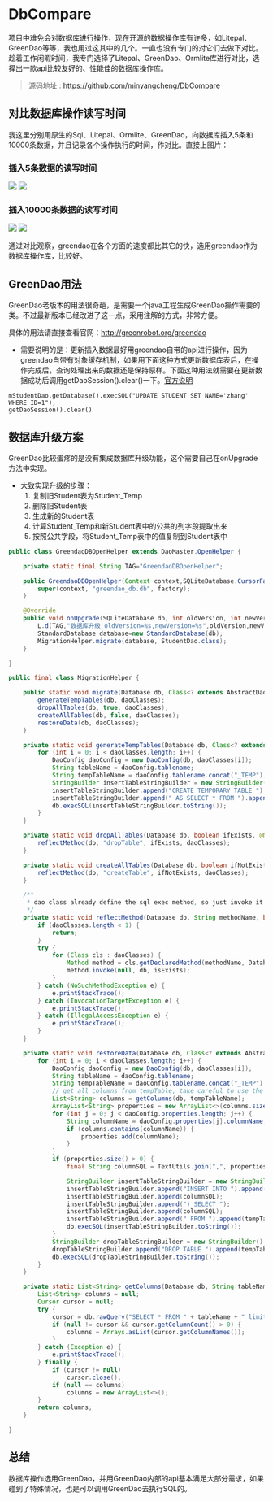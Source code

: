 # DbCompare

项目中难免会对数据库进行操作，现在开源的数据操作库有许多，如Litepal、GreenDao等等，我也用过这其中的几个。一直也没有专门的对它们去做下对比。趁着工作闲暇时间，我专门选择了Litepal、GreenDao、Ormlite库进行对比，选择出一款api比较友好的、性能佳的数据库操作库。

>源码地址 : <https://github.com/minyangcheng/DbCompare>

<!-- more -->

## 对比数据库操作读写时间

我这里分别用原生的Sql、Litepal、Ormlite、GreenDao，向数据库插入5条和10000条数据，并且记录各个操作执行的时间，作对比。直接上图片：

### 插入5条数据的读写时间

![](./image/db_compare_5_1.png)
![](./image/db_compare_5_2.png)

### 插入10000条数据的读写时间

![](./image/db_compare_10000_1.png)
![](./image/db_compare_10000_2.png)

通过对比观察，greendao在各个方面的速度都比其它的快，选用greendao作为数据库操作库，比较好。

## GreenDao用法

GreenDao老版本的用法很奇葩，是需要一个java工程生成GreenDao操作需要的类。不过最新版本已经改进了这一点，采用注解的方式，非常方便。

具体的用法请直接查看官网：<http://greenrobot.org/greendao>

* 需要说明的是：更新插入数据最好用greendao自带的api进行操作，因为greendao自带有对象缓存机制，如果用下面这种方式更新数据库表后，在操作完成后，查询处理出来的数据还是保持原样。下面这种用法就需要在更新数据成功后调用getDaoSession().clear()一下。[官方说明](http://greenrobot.org/greendao/documentation/sessions/)

```
mStudentDao.getDatabase().execSQL("UPDATE STUDENT SET NAME='zhang' WHERE ID=1");
getDaoSession().clear()
```

## 数据库升级方案

GreenDao比较蛋疼的是没有集成数据库升级功能，这个需要自己在onUpgrade方法中实现。
* 大致实现升级的步骤：
    1. 复制旧Student表为Student_Temp
    2. 删除旧Student表
    3. 生成新的Student表
    4. 计算Student_Temp和新Student表中的公共的列字段提取出来
    5. 按照公共字段，将Student_Temp表中的值复制到Student表中

```java
public class GreendaoDBOpenHelper extends DaoMaster.OpenHelper {

    private static final String TAG="GreendaoDBOpenHelper";

    public GreendaoDBOpenHelper(Context context,SQLiteDatabase.CursorFactory factory) {
        super(context, "greendao_db.db", factory);
    }

    @Override
    public void onUpgrade(SQLiteDatabase db, int oldVersion, int newVersion) {
        L.d(TAG,"数据库升级 oldVersion=%s,newVersion=%s",oldVersion,newVersion);
        StandardDatabase database=new StandardDatabase(db);
        MigrationHelper.migrate(database, StudentDao.class);
    }

}
```

```java
public final class MigrationHelper {

    public static void migrate(Database db, Class<? extends AbstractDao<?, ?>>... daoClasses) {
        generateTempTables(db, daoClasses);
        dropAllTables(db, true, daoClasses);
        createAllTables(db, false, daoClasses);
        restoreData(db, daoClasses);
    }

    private static void generateTempTables(Database db, Class<? extends AbstractDao<?, ?>>... daoClasses) {
        for (int i = 0; i < daoClasses.length; i++) {
            DaoConfig daoConfig = new DaoConfig(db, daoClasses[i]);
            String tableName = daoConfig.tablename;
            String tempTableName = daoConfig.tablename.concat("_TEMP");
            StringBuilder insertTableStringBuilder = new StringBuilder();
            insertTableStringBuilder.append("CREATE TEMPORARY TABLE ").append(tempTableName);
            insertTableStringBuilder.append(" AS SELECT * FROM ").append(tableName).append(";");
            db.execSQL(insertTableStringBuilder.toString());
        }
    }

    private static void dropAllTables(Database db, boolean ifExists, @NonNull Class<? extends AbstractDao<?, ?>>... daoClasses) {
        reflectMethod(db, "dropTable", ifExists, daoClasses);
    }

    private static void createAllTables(Database db, boolean ifNotExists, @NonNull Class<? extends AbstractDao<?, ?>>... daoClasses) {
        reflectMethod(db, "createTable", ifNotExists, daoClasses);
    }

    /**
     * dao class already define the sql exec method, so just invoke it
     */
    private static void reflectMethod(Database db, String methodName, boolean isExists, @NonNull Class<? extends AbstractDao<?, ?>>... daoClasses) {
        if (daoClasses.length < 1) {
            return;
        }
        try {
            for (Class cls : daoClasses) {
                Method method = cls.getDeclaredMethod(methodName, Database.class, boolean.class);
                method.invoke(null, db, isExists);
            }
        } catch (NoSuchMethodException e) {
            e.printStackTrace();
        } catch (InvocationTargetException e) {
            e.printStackTrace();
        } catch (IllegalAccessException e) {
            e.printStackTrace();
        }
    }

    private static void restoreData(Database db, Class<? extends AbstractDao<?, ?>>... daoClasses) {
        for (int i = 0; i < daoClasses.length; i++) {
            DaoConfig daoConfig = new DaoConfig(db, daoClasses[i]);
            String tableName = daoConfig.tablename;
            String tempTableName = daoConfig.tablename.concat("_TEMP");
            // get all columns from tempTable, take careful to use the columns list
            List<String> columns = getColumns(db, tempTableName);
            ArrayList<String> properties = new ArrayList<>(columns.size());
            for (int j = 0; j < daoConfig.properties.length; j++) {
                String columnName = daoConfig.properties[j].columnName;
                if (columns.contains(columnName)) {
                    properties.add(columnName);
                }
            }
            if (properties.size() > 0) {
                final String columnSQL = TextUtils.join(",", properties);

                StringBuilder insertTableStringBuilder = new StringBuilder();
                insertTableStringBuilder.append("INSERT INTO ").append(tableName).append(" (");
                insertTableStringBuilder.append(columnSQL);
                insertTableStringBuilder.append(") SELECT ");
                insertTableStringBuilder.append(columnSQL);
                insertTableStringBuilder.append(" FROM ").append(tempTableName).append(";");
                db.execSQL(insertTableStringBuilder.toString());
            }
            StringBuilder dropTableStringBuilder = new StringBuilder();
            dropTableStringBuilder.append("DROP TABLE ").append(tempTableName);
            db.execSQL(dropTableStringBuilder.toString());
        }
    }

    private static List<String> getColumns(Database db, String tableName) {
        List<String> columns = null;
        Cursor cursor = null;
        try {
            cursor = db.rawQuery("SELECT * FROM " + tableName + " limit 0", null);
            if (null != cursor && cursor.getColumnCount() > 0) {
                columns = Arrays.asList(cursor.getColumnNames());
            }
        } catch (Exception e) {
            e.printStackTrace();
        } finally {
            if (cursor != null)
                cursor.close();
            if (null == columns)
                columns = new ArrayList<>();
        }
        return columns;
    }

}
```

## 总结

数据库操作选用GreenDao，并用GreenDao内部的api基本满足大部分需求，如果碰到了特殊情况，也是可以调用GreenDao去执行SQL的。